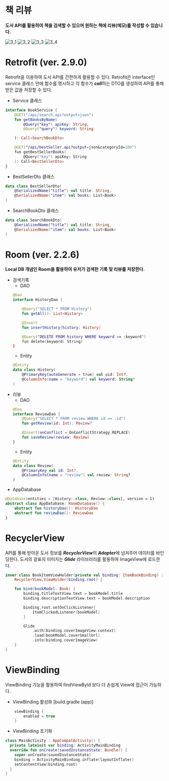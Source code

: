 # 책 리뷰
**도서 API를 활용하여 책을 검색할 수 있으며 원하는 책에 리뷰(메모)를 작성할 수 있습니다.**

![3_1](https://user-images.githubusercontent.com/67175445/186327869-428259ea-bb7b-4b92-9154-9bfe231056a7.png)
![3_2](https://user-images.githubusercontent.com/67175445/186327875-9d94ce16-143e-4355-953e-a590d0b1f7f4.png)
![3_3](https://user-images.githubusercontent.com/67175445/186327883-9886f963-d7e0-4fe1-a5ac-a1db33d646a8.png)
![3_4](https://user-images.githubusercontent.com/67175445/186327888-a587eed4-1495-4386-b14e-7809d570f703.png)


# Retrofit (ver. 2.9.0)
Retrofit을 이용하여 도서 API를 간편하게 활용할 수 있다. Retrofit은 interface인 service 클레스 안에 함수를 명시하고 각 함수가 
***call***하는 DTO를 생성하여 API를 통해 받은 값을 저장할 수 있다.

+ Service 클래스   
```kotlin
interface BookService {
    @GET("/api/search.api?output=json")
    fun getBooksByName(
        @Query("key") apiKey: String,
        @Query("query") keyword: String

    ): Call<SearchBookDto>

    @GET("/api/bestSeller.api?output=json&categoryId=100")
    fun getBestSellerBooks(
        @Query("key") apiKey: String
    ): Call<BestSellerDto>
}
```
+ BestSellerDto 클래스
```kotlin
data class BestSellerDto(
    @SerializedName("title") val title: String,
    @SerializedName("item") val books: List<Book>
)
```
+ SearchBookDto 클래스
```kotlin
data class SearchBookDto(
    @SerializedName("title") val title: String,
    @SerializedName("item") val books: List<Book>
)
```

# Room (ver. 2.2.6)
**Local DB 개념인 Room을 활용하여 유저가 검색한 기록 및 리뷰를 저장한다.**
+ 검색기록
  + DAO
  ```kotlin
  @Dao
  interface HistoryDao {

      @Query("SELECT * FROM History")
      fun getAll(): List<History>

      @Insert
      fun insertHistory(history: History)

      @Query("DELETE FROM history WHERE keyword == :keyword")
      fun delete(keyword: String)
  }
  ```
  + Entity
  ```kotlin
  @Entity
  data class History(
      @PrimaryKey(autoGenerate = true) val uid: Int?,
      @ColumnInfo(name = "keyword") val keyword: String?
  )
  ```
+ 리뷰
  + DAO
  ```kotlin
  @Dao
  interface ReviewDao {
      @Query("SELECT * FROM review WHERE id == :id")
      fun getReview(id: Int): Review?

      @Insert(onConflict = OnConflictStrategy.REPLACE)
      fun saveReview(review: Review)
  }
  ```
  + Entity
  ```kotlin
  @Entity
  data class Review(
      @PrimaryKey val id: Int?,
      @ColumnInfo(name = "review") val review: String?
  )
  ```
+ AppDatabase
```kotlin
@Database(entities = [History::class, Review::class], version = 1)
abstract class AppDatabase: RoomDatabase() {
    abstract fun historyDao(): HistoryDao
    abstract fun reviewDao(): ReviewDao
}
```

# RecyclerView
API를 통해 받아온 도서 정보를 ***RecyclerView***의 ***Adapter***에 넘겨주어 데이터를 바인딩한다. 도서의 겉표지 이미지는 ***Glide*** 라이브러리를 활용하여 ImageView에 로드한다.
```kotlin
inner class BookItemViewHolder(private val binding: ItemBookBinding) :
    RecyclerView.ViewHolder(binding.root) {

    fun bind(bookModel: Book) {
        binding.titleTextView.text = bookModel.title
        binding.descriptionTextView.text = bookModel.description

        binding.root.setOnClickListener{
            ItemClickedListener(bookModel)
        }

        Glide
            .with(binding.coverImageView.context)
            .load(bookModel.coverSmallUrl)
            .into(binding.coverImageView)
    }
}
```

# ViewBinding
ViewBinding 기능을 활용하여 findViewById 보다 더 손쉽게 View에 접근이 가능하다.

+ ViewBinding 활성화 [build.gradle (app)]
```gradle
    viewBinding {
        enabled = true
    }
```
+ ViewBinding 초기화
```kotlin
class MainActivity : AppCompatActivity() {
  private lateinit var binding: ActivityMainBinding
  override fun onCreate(savedInstanceState: Bundle?) {
    super.onCreate(savedInstanceState)
    binding = ActivityMainBinding.inflate(layoutInflater)
    setContentView(binding.root)
  }
}
```
